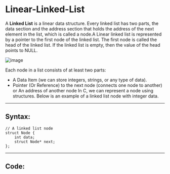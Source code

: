 # Linear-Linked-List

A __Linked List__ is a linear data structure. Every linked list has two parts, the data section and the address section that holds the address of the next element in the list, which is called a node.A Linear linked list is represented by a pointer to the first node of the linked list. The first node is called the head of the linked list. If the linked list is empty, then the value of the head points to NULL. 

 ![image](https://user-images.githubusercontent.com/113619312/230978798-17c56b57-aa07-4fc3-9496-207e44429569.png)

Each node in a list consists of at least two parts: 

- A Data Item (we can store integers, strings, or any type of data).
-   Pointer (Or Reference) to the next node (connects one node to another) or An address of another node
In C, we can represent a node using structures. Below is an example of a linked list node with integer data. 

--- 

## __Syntax:__

```
// A linked list node
struct Node {
	int data;
	struct Node* next;
};
```

---

## __Code:__

```

